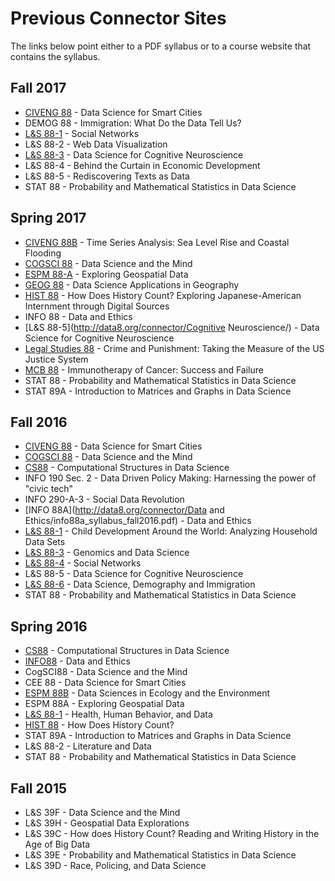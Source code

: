 # Previous Connector Sites

The links below point either to a PDF syllabus or to a course website that contains the syllabus.

## Fall 2017

* [CIVENG 88](http://www.miladmemarzadeh.com/ce88.html) - Data Science for Smart Cities
* DEMOG 88 - Immigration: What Do the Data Tell Us?
* [L&S 88-1](http://dennisfeehan.org/teaching/2017fa_ls88.html) - Social Networks
* L&S 88-2 - Web Data Visualization 
* [L&S 88-3](http://data8.org/cogneuro-connector/Fa17/) - Data Science for Cognitive Neuroscience
* L&S 88-4 - Behind the Curtain in Economic Development
* L&S 88-5 - Rediscovering Texts as Data
* STAT 88 - Probability and Mathematical Statistics in Data Science

## Spring 2017

* [CIVENG 88B](https://gunjanbaid.github.io/connector-sites/assets/CE88B/Sp17Syllabus.pdf) - Time Series Analysis: Sea Level Rise and Coastal Flooding
* [COGSCI 88](https://gunjanbaid.github.io/connector-sites/assets/COGSCI88/Sp17Syllabus.pdf) - Data Science and the Mind
* [ESPM 88-A](https://gunjanbaid.github.io/connector-sites/assets/ESPM88A/Sp17Syllabus.pdf) - Exploring Geospatial Data
* [GEOG 88](https://gunjanbaid.github.io/connector-sites/assets/GEOG88/Sp17Syllabus.pdf) - Data Science Applications in Geography
* [HIST 88](https://gunjanbaid.github.io/connector-sites/assets/HIST88/Sp17Syllabus.pdf) - How Does History Count? Exploring Japanese-American Internment through Digital Sources
* INFO 88 - Data and Ethics
* [L&S 88-5](http://data8.org/connector/Cognitive Neuroscience/) - Data Science for Cognitive Neuroscience
* [Legal Studies 88](https://gunjanbaid.github.io/connector-sites/assets/LegalStudies88/Sp17Syllabus.pdf) - Crime and Punishment: Taking the Measure of the US Justice System
* [MCB 88](https://gunjanbaid.github.io/connector-sites/assets/MCB88/Sp17Schedule.pdf) - Immunotherapy of Cancer: Success and Failure
* STAT 88 - Probability and Mathematical Statistics in Data Science
* STAT 89A - Introduction to Matrices and Graphs in Data Science

## Fall 2016

* [CIVENG 88](http://data8.org/smart-cities-connector/) - Data Science for Smart Cities
* [COGSCI 88](http://linguistics.berkeley.edu/~yangxu/syllabus-dsm-f16.pdf) - Data Science and the Mind
* [CS88](http://cs88-website.github.io/) - Computational Structures in Data Science
* INFO 190 Sec. 2 - Data Driven Policy Making: Harnessing the power of "civic tech"
* INFO 290-A-3 - Social Data Revolution
* [INFO 88A](http://data8.org/connector/Data and Ethics/info88a_syllabus_fall2016.pdf) - Data and Ethics
* [L&S 88-1](http://data8.org/connector/child-development/) - Child Development Around the World: Analyzing Household Data Sets
* [L&S 88-3](http://data8.org/connector/genomics/) - Genomics and Data Science
* [L&S 88-4](http://dennisfeehan.org/teaching/2016fa_ls88.html) - Social Networks
* L&S 88-5 - Data Science for Cognitive Neuroscience
* [L&S 88-6](http://data8.org/connector/demography/) - Data Science, Demography and Immigration
* STAT 88 - Probability and Mathematical Statistics in Data Science

## Spring 2016

* [CS88](http://cs88-website.github.io/) - Computational Structures in Data Science
* [INFO88](http://data8.org/ethics-connector/) - Data and Ethics
* CogSCI88 - Data Science and the Mind
* CEE 88 - Data Science for Smart Cities
* [ESPM 88B](http://data8.org/ecology-connector/) - Data Sciences in Ecology and the Environment
* ESPM 88A - Exploring Geospatial Data
* [L&S 88-1](http://u.demog.berkeley.edu/~redwards/ls88.html) - Health, Human Behavior, and Data
* [HIST 88](http://data8.org/history-connector/) - How Does History Count?
* STAT 89A - Introduction to Matrices and Graphs in Data Science
* L&S 88-2 - Literature and Data
* STAT 88 - Probability and Mathematical Statistics in Data Science

## Fall 2015

* L&S 39F - Data Science and the Mind
* L&S 39H - Geospatial Data Explorations
* L&S 39C - How does History Count? Reading and Writing History in the Age of Big Data
* L&S 39E - Probability and Mathematical Statistics in Data Science
* L&S 39D - Race, Policing, and Data Science




